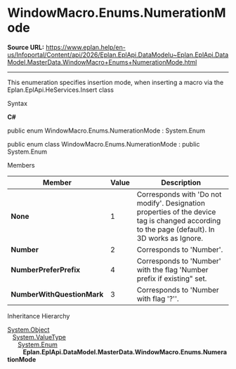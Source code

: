 # WindowMacro.Enums.NumerationMode

**Source URL:** https://www.eplan.help/en-us/Infoportal/Content/api/2026/Eplan.EplApi.DataModelu~Eplan.EplApi.DataModel.MasterData.WindowMacro+Enums+NumerationMode.html

---

This enumeration specifies insertion mode, when inserting a macro via the Eplan.EplApi.HeServices.Insert class

Syntax

**C#**



public enum WindowMacro.Enums.NumerationMode : System.Enum

public enum class WindowMacro.Enums.NumerationMode : public System.Enum


Members

| Member | Value | Description |
| --- | --- | --- |
| **None** | 1 | Corresponds with 'Do not modify'. Designation properties of the device tag is changed according to the page (default). In 3D works as Ignore. |
| **Number** | 2 | Corresponds to 'Number'. |
| **NumberPreferPrefix** | 4 | Corresponds to 'Number' with the flag 'Number prefix if existing" set. |
| **NumberWithQuestionMark** | 3 | Corresponds to 'Number with flag '?''. |

Inheritance Hierarchy

[System.Object](#)  
   [System.ValueType](#)  
      [System.Enum](#)  
         **Eplan.EplApi.DataModel.MasterData.WindowMacro.Enums.NumerationMode**
